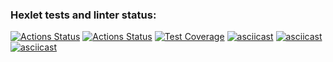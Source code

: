 ### Hexlet tests and linter status:
[![Actions Status](https://github.com/GHMan2021/python-project-lvl2/workflows/hexlet-check/badge.svg)](https://github.com/GHMan2021/python-project-lvl2/actions)
[![Actions Status](https://github.com/GHMan2021/python-project-lvl2/workflows/python-package/badge.svg)](https://github.com/GHMan2021/python-project-lvl2/actions)
[![Test Coverage](https://api.codeclimate.com/v1/badges/086df3f75137a74fe24a/test_coverage)](https://codeclimate.com/github/GHMan2021/python-project-lvl2/test_coverage)
[![asciicast](https://asciinema.org/a/CL5cjBHjnkAk86fO1ktX9BnLe.svg)](https://asciinema.org/a/CL5cjBHjnkAk86fO1ktX9BnLe)
[![asciicast](https://asciinema.org/a/UlUB1Q20OgRSqnuvxRwt8sSL9.svg)](https://asciinema.org/a/UlUB1Q20OgRSqnuvxRwt8sSL9)
[![asciicast](https://asciinema.org/a/n6sPRqYhWiZUloZmk4zU4RxIQ.svg)](https://asciinema.org/a/n6sPRqYhWiZUloZmk4zU4RxIQ)